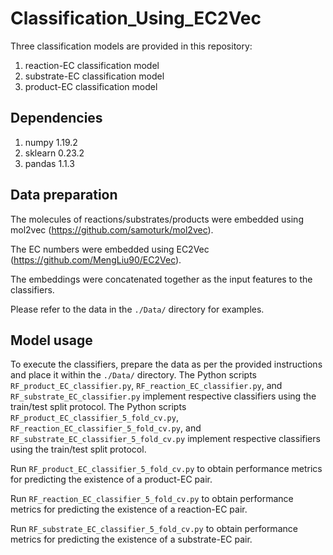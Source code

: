 # Classification_Using_EC2Vec
Three classification models are provided in this repository:

1. reaction-EC classification model
2. substrate-EC classification model
3. product-EC classification model
## Dependencies
1. numpy 1.19.2
2. sklearn 0.23.2
3. pandas 1.1.3

## Data preparation
The molecules of reactions/substrates/products were embedded using mol2vec (https://github.com/samoturk/mol2vec).

The EC numbers were embedded using EC2Vec (https://github.com/MengLiu90/EC2Vec).

The embeddings were concatenated together as the input features to the classifiers.

Please refer to the data in the ```./Data/``` directory for examples.

## Model usage
To execute the classifiers, prepare the data as per the provided instructions and place it within the ```./Data/``` directory.
The Python scripts ```RF_product_EC_classifier.py```, ```RF_reaction_EC_classifier.py```, and ```RF_substrate_EC_classifier.py``` implement respective classifiers using the train/test split protocol.
The Python scripts ```RF_product_EC_classifier_5_fold_cv.py```, ```RF_reaction_EC_classifier_5_fold_cv.py```, and ```RF_substrate_EC_classifier_5_fold_cv.py``` implement respective classifiers using the train/test split protocol.

Run ```RF_product_EC_classifier_5_fold_cv.py``` to obtain performance metrics for predicting the existence of a product-EC pair.

Run ```RF_reaction_EC_classifier_5_fold_cv.py``` to obtain performance metrics for predicting the existence of a reaction-EC pair.

Run ```RF_substrate_EC_classifier_5_fold_cv.py``` to obtain performance metrics for predicting the existence of a substrate-EC pair.





